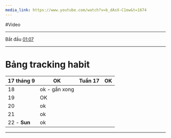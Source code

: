 ```yaml
---
media_link: https://www.youtube.com/watch?v=b_dAsX-C1ew&t=1674
---
```

#Video

---
Bắt đầu [01:07](https://www.youtube.com/watch?v=b_dAsX-C1ew&t=67)

---
# Bảng tracking habit

| 17 tháng 9   | OK            | Tuần 17 | OK  |
| ------------ | ------------- | ------- | --- |
| 18           | ok - gần xong |         |     |
| 19           | OK            |         |     |
| 20           | ok            |         |     |
| 21           | ok            |         |     |
| 22 - **Sun** | ok            |         |     |

---
